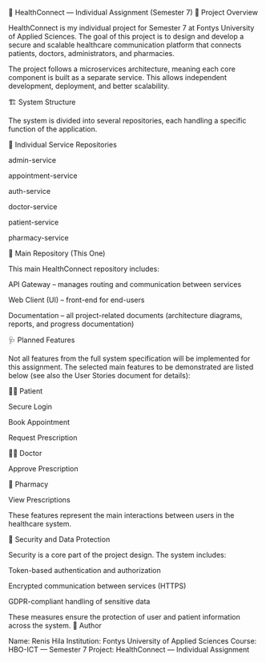 🏥 HealthConnect — Individual Assignment (Semester 7)
📘 Project Overview

HealthConnect is my individual project for Semester 7 at Fontys University of Applied Sciences.
The goal of this project is to design and develop a secure and scalable healthcare communication platform that connects patients, doctors, administrators, and pharmacies.

The project follows a microservices architecture, meaning each core component is built as a separate service. This allows independent development, deployment, and better scalability.

🏗️ System Structure

The system is divided into several repositories, each handling a specific function of the application.

🔹 Individual Service Repositories

admin-service

appointment-service

auth-service

doctor-service

patient-service

pharmacy-service

🔹 Main Repository (This One)

This main HealthConnect repository includes:

API Gateway – manages routing and communication between services

Web Client (UI) – front-end for end-users

Documentation – all project-related documents (architecture diagrams, reports, and progress documentation)


🩺 Planned Features

Not all features from the full system specification will be implemented for this assignment.
The selected main features to be demonstrated are listed below (see also the User Stories document for details):

👨‍🦱 Patient

Secure Login

Book Appointment

Request Prescription

👩‍⚕️ Doctor

Approve Prescription

💊 Pharmacy

View Prescriptions

These features represent the main interactions between users in the healthcare system.

🔐 Security and Data Protection

Security is a core part of the project design.
The system includes:

Token-based authentication and authorization

Encrypted communication between services (HTTPS)

GDPR-compliant handling of sensitive data

These measures ensure the protection of user and patient information across the system.
👤 Author

Name: Renis Hila
Institution: Fontys University of Applied Sciences
Course: HBO-ICT — Semester 7
Project: HealthConnect — Individual Assignment
